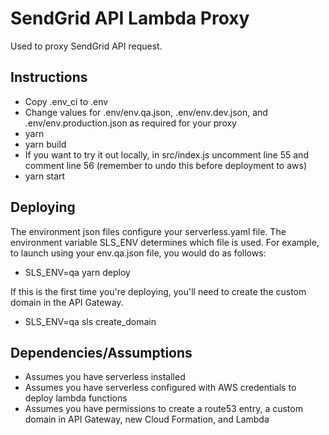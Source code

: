 # SendGrid API Lambda Proxy

Used to proxy SendGrid API request.

## Instructions

* Copy .env_ci to .env
* Change values for .env/env.qa.json, .env/env.dev.json, and .env/env.production.json as required for your proxy
* yarn
* yarn build
* If you want to try it out locally, in src/index.js uncomment line 55 and comment line 56 (remember to undo this before deployment to aws)
* yarn start

## Deploying

The environment json files configure your serverless.yaml file. The environment variable SLS_ENV determines which file is used. For example, to launch using your env.qa.json file, you would do as follows:

* SLS_ENV=qa yarn deploy

If this is the first time you're deploying, you'll need to create the custom domain in the API Gateway.

* SLS_ENV=qa sls create_domain

## Dependencies/Assumptions

* Assumes you have serverless installed
* Assumes you have serverless configured with AWS credentials to deploy lambda functions
* Assumes you have permissions to create a route53 entry, a custom domain in API Gateway, new Cloud Formation, and Lambda